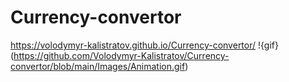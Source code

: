 # Currency-convertor
https://volodymyr-kalistratov.github.io/Currency-convertor/
!{gif}(https://github.com/Volodymyr-Kalistratov/Currency-convertor/blob/main/Images/Animation.gif)
